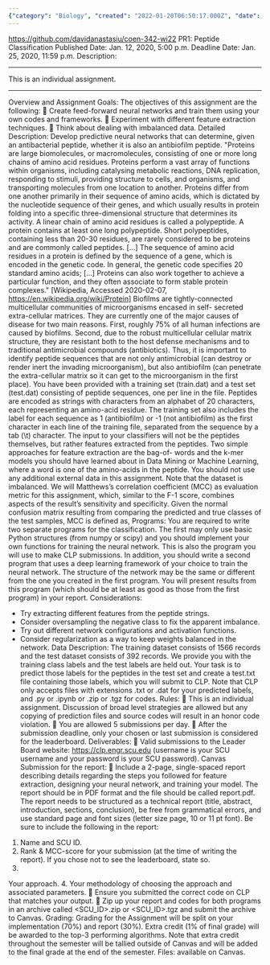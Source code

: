 ```yaml
---
{"category": "Biology", "created": "2022-01-20T06:50:17.000Z", "date": "2022-01-20 06:50:17", "description": "In this assignment, students are tasked with categorizing antimicrobial and antibiofilm peptide sequences using feature extraction techniques by the due date of January 25, 2020. Throughout the process, students must submit daily reports and compile a final PDF report for evaluation. The grading criteria and additional opportunities for earning extra credit are specified.", "modified": "2022-08-18T14:42:36.943Z", "tags": ["freelancer"], "title": "DNA Cancer Prediction"}
---
```

https://github.com/davidanastasiu/coen-342-wi22
PR1: Peptide Classification
Published Date:
Jan. 12, 2020, 5:00 p.m.
Deadline Date:
Jan. 25, 2020, 11:59 p.m.
Description:
************************************************
This is an individual assignment.
************************************************
Overview and Assignment Goals:
The objectives of this assignment are the following:

Create feed-forward neural networks and train them using your own codes and
frameworks.

Experiment with different feature extraction techniques.

Think about dealing with imbalanced data.
Detailed Description:
Develop predictive neural networks that can determine, given an antibacterial peptide,
whether it is also an antibiofilm peptide.
"Proteins are large biomolecules, or macromolecules, consisting of one or more long
chains of amino acid residues. Proteins perform a vast array of functions within organisms,
including catalysing metabolic reactions, DNA replication, responding to stimuli, providing
structure to cells, and organisms, and transporting molecules from one location to another.
Proteins differ from one another primarily in their sequence of amino acids, which is
dictated by the nucleotide sequence of their genes, and which usually results in protein
folding into a specific three-dimensional structure that determines its activity.
A linear chain of amino acid residues is called a polypeptide. A protein contains at least
one long polypeptide. Short polypeptides, containing less than 20-30 residues, are rarely
considered to be proteins and are commonly called peptides. [...] The sequence of amino
acid residues in a protein is defined by the sequence of a gene, which is encoded in the
genetic code. In general, the genetic code specifies 20 standard amino acids; [...] Proteins
can also work together to achieve a particular function, and they often associate to form
stable protein complexes." [Wikipedia, Accessed 2020-02-07,
https://en.wikipedia.org/wiki/Protein]
Biofilms are tightly-connected multicellular communities of microorganisms encased in self-
secreted extra-cellular matrices. They are currently one of the major causes of disease for
two main reasons. First, roughly 75% of all human infections are caused by biofilms.
Second, due to the robust multicellular cellular matrix structure, they are resistant both to
the host defense mechanisms and to traditional antimicrobial compounds (antibiotics).
Thus, it is important to identify peptide sequences that are not only antimicrobial (can
destroy or render inert the invading microorganism), but also antibiofilm (can penetrate the
extra-cellular matrix so it can get to the microorganism in the first place).
You have been provided with a training set (train.dat) and a test set (test.dat) consisting of
peptide sequences, one per line in the file. Peptides are encoded as strings with characters
from an alphabet of 20 characters, each representing an amino-acid residue. The training
set also includes the label for each sequence as 1 (antibiofilm) or -1 (not antibiofilm) as the
first character in each line of the training file, separated from the sequence by a tab (\t)
character.
The input to your classifiers will not be the peptides themselves, but rather features
extracted from the peptides. Two simple approaches for feature extraction are the bag-of-
words and the k-mer models you should have learned about in Data Mining or Machine
Learning, where a word is one of the amino-acids in the peptide. You should not use any
additional external data in this assignment.
Note that the dataset is imbalanced. We will Matthews’s correlation coefficient (MCC) as
evaluation metric for this assignment, which, similar to the F-1 score, combines aspects of
the result’s sensitivity and specificity. Given the normal confusion matrix resulting from
comparing the predicted and true classes of the test samples, MCC is defined as,
Programs:
You are required to write two separate programs for the classification. The first may only
use basic Python structures (from numpy or scipy) and you should implement your own
functions for training the neural network. This is also the program you will use to make CLP
submissions. In addition, you should write a second program that uses a deep learning
framework of your choice to train the neural network. The structure of the network may be
the same or different from the one you created in the first program. You will present results
from this program (which should be at least as good as those from the first program) in
your report.
Considerations:
+ Try extracting different features from the peptide strings.
+ Consider oversampling the negative class to fix the apparent imbalance.
+ Try out different network configurations and activation functions.
+ Consider regularization as a way to keep weights balanced in the network.
Data Description:
The training dataset consists of 1566 records and the test dataset consists of 392 records.
We provide you with the training class labels and the test labels are held out. Your task is
to predict those labels for the peptides in the test set and create a test.txt file containing
those labels, which you will submit to CLP. Note that CLP only accepts files with extensions
.txt or .dat for your predicted labels, and .py or .ipynb or .zip or .tgz for codes.
Rules:

This is an individual assignment. Discussion of broad level strategies are allowed but
any copying of prediction files and source codes will result in an honor code violation.

You are allowed 5 submissions per day.

After the submission deadline, only your chosen or last submission is considered for
the leaderboard.
Deliverables:

Valid submissions to the Leader Board website: https://clp.engr.scu.edu (username is
your SCU username and your password is your SCU password).
Canvas Submission for the report:

Include a 2-page, single-spaced report describing details regarding the steps you
followed for feature extraction, designing your neural network, and training your model.
The report should be in PDF format and the file should be called report.pdf. The report
needs to be structured as a technical report (title, abstract, introduction, sections,
conclusion), be free from grammatical errors, and use standard page and font sizes (letter
size page, 10 or 11 pt font). Be sure to include the following in the report:
1. Name and SCU ID.
2. Rank & MCC-score for your submission (at the time of writing the report). If
you chose not to see the leaderboard, state so.
3.
Your approach.
4.
Your methodology of choosing the approach and associated parameters.
 Ensure you submitted the correct code on CLP that matches your output.
 Zip up your report and codes for both programs in an archive called <SCU_ID>.zip or
<SCU_ID>.tgz and submit the archive to Canvas.
Grading:
Grading for the Assignment will be split on your implementation (70%) and report (30%).
Extra credit (1% of final grade) will be awarded to the top-3 performing algorithms. Note
that extra credit throughout the semester will be tallied outside of Canvas and will be added
to the final grade at the end of the semester.
Files: available on Canvas.